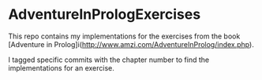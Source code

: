 AdventureInPrologExercises
===========================

This repo contains my implementations for the exercises from the book [Adventure in Prolog]i(http://www.amzi.com/AdventureInProlog/index.php).

I tagged specific commits with the chapter number to find the implementations for an exercise.
